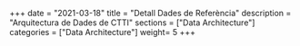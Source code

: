 +++
date        = "2021-03-18"
title       = "Detall Dades de Referència"
description = "Arquitectura de Dades de CTTI"
sections    = ["Data Architecture"]
categories  = ["Data Architecture"]
weight= 5
+++

  <div>
    <h2 id="entitatTitol"></h2>
    <p id="myDefinition"></p>
    <table id="myTable"></table>
  </div>
  


<script type="text/javascript">

    var dades = JSON.parse(localStorage.getItem('data'));


    var body = document.getElementsByTagName("body")[0];
    
    var entitatTitol = document.getElementById("entitatTitol");
    entitatTitol.style.width = "70%";
    entitatTitol.style.marginRight = "15%";
    entitatTitol.style.marginLeft = "15%";
    entitatTitol.style.marginTop = "0.5em";
    entitatTitol.style.marginBottom = "0.5em";

    var textEntitatTitol = document.createTextNode(dades[2]);
    entitatTitol.appendChild(textEntitatTitol);

    body.appendChild(entitatTitol);

    var definicio = document.getElementById("myDefinition");
    definicio.style.width = "70%";
    definicio.style.marginRight = "15%";
    definicio.style.marginLeft = "15%";
    definicio.style.marginTop = "0.5em";
    definicio.style.marginBottom = "1.5em";

    var textDefinicio = document.createTextNode(dades[3]);
    definicio.appendChild(textDefinicio);

    body.appendChild(definicio);

    var metadatos = ["Identificador","Agrupació temàtica","Classificació funcional","Òrgan propietari","Període actualització","Tipus","Visibilitat","Data publicació","Data darrera actualització","Descàrrega"];


    var tabla   =  document.getElementById("myTable");
    tabla.style.width = "70%";
    tabla.style.marginRight = "15%";
    tabla.style.marginLeft = "15%";

    var tblBody = document.createElement("tbody");
    var tblThead = document.createElement("thead");


    var hilera = document.createElement("tr");
   
    var celda = document.createElement("th");
    var textoCelda =  document.createTextNode("Metadades");
    celda.appendChild(textoCelda);
    hilera.appendChild(celda);

    var celda2 = document.createElement("th");
    var textoCelda2 =  document.createTextNode("Valor");
    celda2.appendChild(textoCelda2);
    hilera.appendChild(celda2);

    tblThead.appendChild(hilera);


     // Crea las celdas
     for (var i = 0; i < 9; i++) {
	  
	  //++ 08/07/2020 (LAA) S'elimina la metadada Classificacio funcional. Per no modificar JSON, de moment 
	  //++ es controla posant condicional. Quan es regeneri JSON es treurà el valor de la metadada i el seu tractament.
	  //++ 04/11/2020 (LAA) S'elimina la metadada Identificador
	  if ((metadatos[i]!="Classificació funcional") && (metadatos[i]!="Identificador"))
	  {
		  // Crea las hileras de la tabla
		  hilera = document.createElement("tr");

		  for (var j = 0; j < 2; j++) {
			// Crea un elemento <td> y un nodo de texto, haz que el nodo de
			// texto sea el contenido de <td>, ubica el elemento <td> al final
			// de la hilera de la tabla
			if(j==0){
			  celda = document.createElement("td");
			  textoCelda = document.createTextNode(metadatos[i]);
			  celda.style.fontWeight = "bold";
			  celda.appendChild(textoCelda);
			  hilera.appendChild(celda);
			}
			else{
			  celda = document.createElement("td");
			  textoCelda = document.createTextNode(dades[i+4]);
			  celda.appendChild(textoCelda);
			  hilera.appendChild(celda);
			}
		  }
		 
		  // agrega la hilera al final de la tabla (al final del elemento tblbody)
          tblBody.appendChild(hilera);
      }
    }

	// -----------------------------------------------------
    //  v02.CTD-16/10/2019 (inici) Crear nova fila de dades per mostrar informació sobre els atributs

	hilera = document.createElement("tr");

    celda = document.createElement("td");
    celda.style.fontWeight = "bold";
    textoCelda =  document.createTextNode("Atributs");
    celda.appendChild(textoCelda);
    hilera.appendChild(celda);
	
    celda = document.createElement("td");
    var frame = document.createElement('iframe');
	
  	var nomFitAtr=dades[14];
	
    frame.setAttribute("src","https://view.officeapps.live.com/op/embed.aspx?src=https://canigo.ctti.gencat.cat/dadesref/entitats/"+ nomFitAtr);
    frame.style.width= "100%"
    frame.style.height= "300px";
    celda.appendChild(frame);
    hilera.appendChild(celda);

    tblBody.appendChild(hilera);

    //  v02.CTD-16/10/2019 (fi)
	// -----------------------------------------------------	
	

    hilera = document.createElement("tr");
   
    celda = document.createElement("td");
    celda.style.fontWeight = "bold";
    textoCelda =  document.createTextNode("Descàrregues");
    celda.appendChild(textoCelda);
    hilera.appendChild(celda);

    celda = document.createElement("td");

//    textoCelda =  document.createTextNode("           ");
//    celda.appendChild(textoCelda);

    var link_valors = document.createElement('a');
    link_valors.setAttribute('href', '../../dadesref/entitats/' + dades[14]);
    link_valors.innerHTML = "Descarregar definició atributs";
    celda.appendChild(link_valors);

    textoCelda =  document.createTextNode("               ");
    celda.appendChild(textoCelda);
	// ---------------------------------------------------
    //  v02.CTD-16/03/2021 (inici) Si l'entitat esta consolidad i no te link a dades obertes, descarregar fitxer Excel
	
    //Si es una entitat consolidada i sense link a dades obertes s'ha de posar el link de descarga
	if ((dades[0]=="Consolidat") && (dades[15]=="") )
	{
		var link = document.createElement('a');
		link.setAttribute('href', '../../dadesref/entitats/' + dades[13]);
		link.innerHTML = "Descarregar fitxer de dades";
		celda.appendChild(link);
	}
   //  v02.CTD-16/03/2021 (fi) 
   // ---------------------------------------------------


    hilera.appendChild(celda);

    tblBody.appendChild(hilera);

    
    hilera = document.createElement("tr");
   
    celda = document.createElement("td");
    celda.style.fontWeight = "bold";
    textoCelda =  document.createTextNode("Dades");
    celda.appendChild(textoCelda);
    hilera.appendChild(celda);

    celda = document.createElement("td");
	
	// Si es consolidat es mostra el conjunt de dades, si no no és es mostra un missatge
	if (dades[0]=="Consolidat")
	{

	// ---------------------------------------------------
    //  v02.CTD-16/03/2021 (inici) Si hi ha link a Dades Obertes posar el link, sino posar fitxer Excel
 
       if (dades[15]!="") 
	   {
			var link_valors = document.createElement('a');
			link_valors.setAttribute('href', dades[15]);
			link_valors.innerHTML = "Accedir a dades";
			celda.appendChild(link_valors);
	   }
	   else
	   {
		var frame = document.createElement('iframe');
		frame.setAttribute("src","https://view.officeapps.live.com/op/embed.aspx?src=https://canigo.ctti.gencat.cat/dadesref/entitats/"+ dades[13]);
		frame.style.width= "100%"
		frame.style.height= "400px";
		celda.appendChild(frame);
       }
    //  v02.CTD-16/03/2021 (fi) Prova per posar link a Dades Obertes
	// ---------------------------------------------------
	}
	else
	{
		//++1 (02/07/2020) Es comenta la visualitzacio dels fitxers excel i a canvi es posa un text
		//++1 indicant que per consultar les dades s'ha de sol.licitar a la bústia de GTD
		
			
		//++1 inici noves instruccions
		celda.innerHTML = "Per obtenir els valors de l'entitat cal que envieu un correu a la Bústia de la Gestió Tècnica <br/> de Dades del CTTI: <a href='mailto:gtd.ctti@gencat.cat'>gtd.ctti@gencat.cat</a> ";
		celda.innerHTML = celda.innerHTML + "i se us donarà accès temporal a totes <br/> les entitats en revisió, pendents d'aprovació."
		//++1 fi noves instruccions
	}

    hilera.appendChild(celda);

    tblBody.appendChild(hilera);


    tabla.appendChild(tblThead);
    tabla.appendChild(tblBody);

    body.appendChild(tabla);
    
    //function happycode(){
     //var dades = JSON.parse(localStorage.getItem('data'));
     //var url = "https://view.officeapps.live.com/op/embed.aspx?src=https://canigo.ctti.gencat.cat/drafts/entitats/"+ dades[13];
     //$('#myframe').attr("src", url);
    //}

</script>
